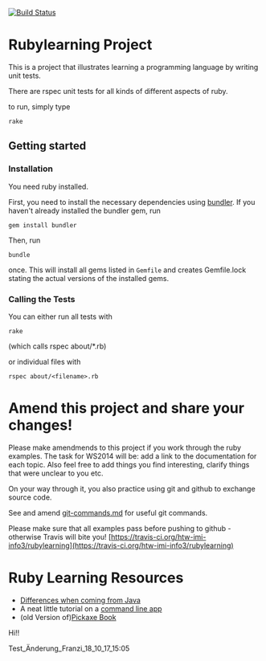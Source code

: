 
[![Build Status](https://travis-ci.org/htw-imi-info3/rubylearning.png?branch=master)](https://travis-ci.org/htw-imi-info3/rubylearning)

# Rubylearning Project

This is a project that illustrates learning a programming language by writing unit tests.

There are rspec unit tests for all kinds of different aspects of ruby.

to run, simply type 

    rake


## Getting started

### Installation

You need ruby installed.

First, you need to install the necessary dependencies using [bundler](http://bundler.io/).
If you haven't already installed the bundler gem, run

    gem install bundler

Then, run

    bundle

once. This will install all gems listed in `Gemfile` and creates Gemfile.lock stating the actual versions of the installed gems.


### Calling the Tests

You can either run all tests with

	rake

(which calls rspec about/*.rb)

or individual files with

    rspec about/<filename>.rb

# Amend this project and share your changes!

Please make amendmends to this project if you work through the ruby examples. The task for 
WS2014 will be: add a link to the documentation for each topic. Also feel free to add things you find interesting, clarify things that were unclear to you etc. 

On your way through it, you also practice using git and github to exchange source code.

See and amend [git-commands.md](git-commands.md) for useful git commands.

Please make sure that all examples pass before pushing to github - otherwise Travis will bite you!
[https://travis-ci.org/htw-imi-info3/rubylearning](https://travis-ci.org/htw-imi-info3/rubylearning)

# Ruby Learning Resources

* [Differences when coming from Java](https://www.ruby-lang.org/en/documentation/ruby-from-other-languages/to-ruby-from-java/)
* A neat little tutorial on a [command line app](http://neurogami.com/content/neurogami-10_minutes_to_your_first_Ruby_app/)
* (old Version of)[Pickaxe Book](http://ruby-doc.com/docs/ProgrammingRuby/)

Hi!!

Test_Änderung_Franzi_18_10_17_15:05

